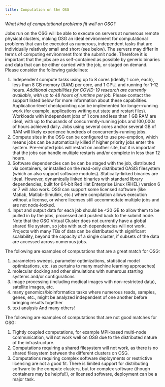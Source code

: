 ```yaml
---
title: Computation on the OSG
---
```


*What kind of computational problems fit well on OSG?*

Jobs run on the OSG will be able to execute on servers at numerous remote physical clusters, making OSG an ideal environment for computational problems that can be executed as numerous, independent tasks that are individually relatively small and short (see below). The servers may differ in terms of computing environment from the submit node. Therefore it is important that the jobs are as self-contained as possible by generic binaries and data that can be either carried with the job, or staged on demand. Please consider the following guidelines:

1. Independent compute tasks using up to 8 cores (ideally 1 core, each), less than 8 GB memory (RAM) per core, and 1 GPU, and running for 1-12 hours. *Additional capabilities for COVID-19 research are currently available, with up to 48 hours of runtime per job.* Please contact the support listed below for more information about these capabilities. Application-level checkpointing can be implemented for longer-running work (for example, applications writing out state and restart files). Workloads with independent jobs of 1 core and less than 1 GB RAM are ideal, with up to thousands of concurrently-running jobs and 100,000s of hours achieved daily. Jobs using several cores and/or several GB of RAM will likely experience hundreds of concurrently-running jobs.
2. Compute sites in the OSG can be configured to use pre-emption, which means jobs can be automatically killed if higher priority jobs enter the system. Pre-empted jobs will restart on another site, but it is important that the jobs can handle multiple restarts and/or complete in less than 12 hours.
3. Software dependencies can be can be staged with the job, distributed via containers, or installed on the read-only distributed OASIS filesystem (which an also support software modules). Statically-linked binaries are ideal. However, dynamically linked binaries with standard library dependencies, built for 64-bit Red Hat Enterprise Linux (RHEL) version 6 or 7 will also work. OSG can support some licensed software (like Matlab, Matlab-Simulink, etc.) where compilation allows execution without a license, or where licenses still accommodate multiple jobs and are not node-locked.
4. Input and output data for each job should be <20 GB to allow them to be pulled in by the jobs, processed and pushed back to the submit node. Note that the OSG Virtual Cluster does not currently have a global shared file system, so jobs with such dependencies will not work. Projects with many TBs of data can be distributed with significant scalability, beyond the capacity of a single cluster, if subsets of the data are accessed across numerous jobs.

The following are examples of computations that are a great match for OSG:

1. parameters sweeps, parameter optimizations, statistical model optimizations, etc. (as pertains to many machine learning approaches)
2. molecular docking and other simulations with numerous starting systems and/or configurations
3. image processing (including medical images with non-restricted data), satellite images, etc.
4. many genomics/bioinformatics tasks where numerous reads, samples, genes, etc., might be analyzed independent of one another before bringing results together
5. text analysis
And many others!

The following are examples of computations that are not good matches for OSG:

1. Tightly coupled computations, for example MPI-based multi-node communication, will not work well on OSG due to the distributed nature of the infrastructure.
2. Computations requiring a shared filesystem will not work, as there is no shared filesystem between the different clusters on OSG.
3. Computations requiring complex software deployments or restrictive licensing are not a good fit. There is limited support for distributing software to the compute clusters, but for complex software (though containers may be helpful!), or licensed software, deployment can be a major task.
